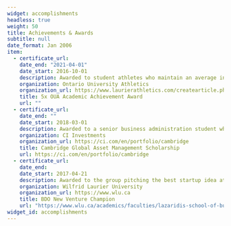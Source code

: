 ```yaml
---
widget: accomplishments
headless: true
weight: 50
title: Achievements & Awards
subtitle: null
date_format: Jan 2006
item:
  - certificate_url: 
    date_end: "2021-04-01"
    date_start: 2016-10-01
    description: Awarded to student athletes who maintain an average in excess of 80% during an academic year
    organization: Ontario University Athletics
    organization_url: https://www.laurierathletics.com/createarticle.php?ID=10757&String=Matt%20Fish
    title: 5x OUA Academic Achievement Award 
    url: ""
  - certificate_url: 
    date_end: ""
    date_start: 2018-03-01
    description: Awarded to a senior business administration student who has shown interest in investing, history of high academic achievement, and has been part of either the Laurier Investment and Finance Association (LIFA) or the Laurier Student Investment Fund (LSIF)
    organization: CI Investments
    organization_url: https://ci.com/en/portfolio/cambridge
    title: Cambridge Global Asset Management Scholarship
    url: https://ci.com/en/portfolio/cambridge
  - certificate_url: 
    date_end: 
    date_start: 2017-04-21
    description: Awarded to the group pitching the best startup idea at Wilfrid Laurier University. Awarded $5,000 for concept of turning ocean plastics into sustainable eyewear frames, with proceeds fuelling further cleaning of the oceans.
    organization: Wilfrid Laurier University
    organization_url: https://www.wlu.ca
    title: BDO New Venture Champion
    url: "https://www.wlu.ca/academics/faculties/lazaridis-school-of-business-and-economics/news/2017/winter/lazaridis-school-students-once-again-show-they-are-leaders-of-tomorrow.html"
widget_id: accomplishments
---
```

